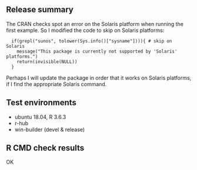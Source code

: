 ## Release summary

The CRAN checks spot an error on the Solaris platform when running the first 
example. So I modified the code to skip on Solaris platforms:

```
  if(grepl("sunos", tolower(Sys.info()["sysname"]))){ # skip on Solaris
    message("This package is currently not supported by 'Solaris' platforms.")
    return(invisible(NULL))
  }
```

Perhaps I will update the package in order that it works on Solaris platforms, 
if I find the appropriate Solaris command.


## Test environments

* ubuntu 18.04, R 3.6.3
* r-hub
* win-builder (devel & release)

## R CMD check results

OK
